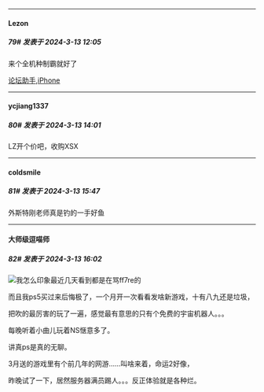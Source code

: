 ﻿
*****

####  Lezon  
##### 79#       发表于 2024-3-13 12:05

来个全机种制霸就好了

[论坛助手,iPhone](https://bbs.saraba1st.com/2b/forum.php?mod=viewthread&amp;tid=2029836)


*****

####  ycjiang1337  
##### 80#       发表于 2024-3-13 14:01

LZ开个价吧，收购XSX


*****

####  coldsmile  
##### 81#       发表于 2024-3-13 15:47

外斯特刚老师真是钓的一手好鱼


*****

####  大师级逗喵师  
##### 82#       发表于 2024-3-13 16:02

<img src="https://static.saraba1st.com/image/smiley/face2017/049.png" referrerpolicy="no-referrer">我怎么印象最近几天看到都是在骂ff7re的

而且我ps5买过来后悔极了，一个月开一次看看发啥新游戏，十有八九还是垃圾，

把吹的最厉害的玩了一遍，感觉最有意思的只有个免费的宇宙机器人。。。

每晚听着小曲儿玩着NS惬意多了。

讲真ps是真的无聊。

3月送的游戏里有个前几年的网游……叫啥来着，命运2好像，

昨晚试了一下，居然服务器满员踢人。。。反正体验就是各种烂。

